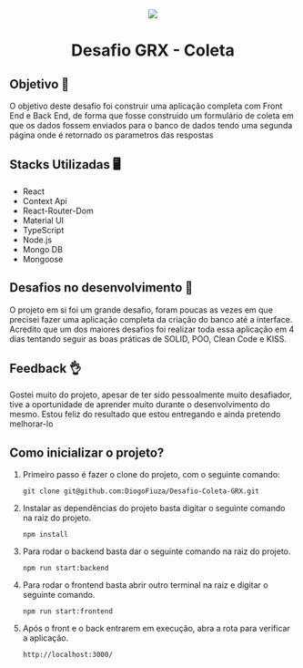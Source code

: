 <div align="center">
  <img src="http://www.grxsolucoes.com.br/wa_images/white_logo_transparent_background_1.png?v=1g4b3lg" />
  <h1>Desafio GRX - Coleta</h1>
</div>

## Objetivo 🎯

<p>O objetivo deste desafio foi construir uma aplicação completa com Front End e Back End, de forma que fosse construido um formulário de coleta em que os dados fossem enviados para o banco de dados tendo uma segunda página onde é retornado os parametros das respostas</p>

## Stacks Utilizadas 🖥️

<ul>
  <li>React</li>
  <li>Context Api</li>
  <li>React-Router-Dom</li>
  <li>Material UI</li>
  <li>TypeScript</li>
  <li>Node.js</li>
  <li>Mongo DB</li>
  <li>Mongoose</li>
</ul>

## Desafios no desenvolvimento 🚀

<p>O projeto em si foi um grande desafio, foram poucas as vezes em que precisei fazer uma aplicação completa da criação do banco até a interface. Acredito que um dos maiores desafios foi realizar toda essa aplicação em 4 dias tentando seguir as boas práticas de SOLID, POO, Clean Code e KISS.</p>

## Feedback 👌

<p>Gostei muito do projeto, apesar de ter sido pessoalmente muito desafiador, tive a oportunidade de aprender muito durante o desenvolvimento do mesmo. Estou feliz do resultado que estou entregando e ainda pretendo melhorar-lo</p>

## Como inicializar o projeto?

1. Primeiro passo é fazer o clone do projeto, com o seguinte comando:

    `git clone git@github.com:DiogoFiuza/Desafio-Coleta-GRX.git`

2. Instalar as dependências do projeto basta digitar o seguinte comando na raiz do projeto.

    `npm install`

3. Para rodar o backend basta dar o seguinte comando na raiz do projeto.

    `npm run start:backend`

4. Para rodar o frontend basta abrir outro terminal na raiz e digitar o seguinte comando.

    `npm run start:frontend`

4. Após o front e o back entrarem em execução, abra a rota para verificar a aplicação.

    `http://localhost:3000/`

